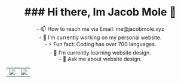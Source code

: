 <h1 align="center">### Hi there, Im Jacob Mole 👋</h1>

<p align="center">
- 📫 How to reach me via Email: me@jacobmole.xyz<br>
- 🔭 I’m currently working on my personal website.<br>
- ⚡ Fun fact: Coding has over 700 languages.<br>
- 🌱 I’m currently learning website design.<br>
- 💬 Ask me about website design.
</p>
<table>
    <tr>
      <td align="center" style="padding=0;width=50%;">
        <img align="center" style="padding=0;" src="https://github-readme-stats-one-bice.vercel.app/api/?username=SoulMole&show_icons=true&title_color=4F8CC9&text_color=9f9f9f&bg_color=00000000&hide_border=true&icon_color=4F8CC9&count_private=true&include_all_commits=true" />
      </td>
      <td align="center" style="padding=0;width=50%;">
        <img align="center" style="padding=0;" src="https://github-readme-stats-one-bice.vercel.app/api/top-langs/?username=SoulMole&layout=compact&show_icons=true&title_color=4F8CC9&text_color=9f9f9f&bg_color=00000000&hide_border=true&icon_color=00000000&count_private=true" />
      </td>
    </tr>
</table>
